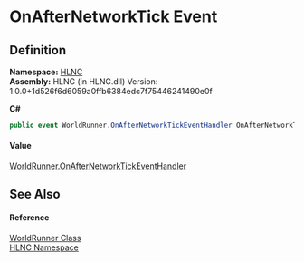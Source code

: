 # OnAfterNetworkTick Event




## Definition
**Namespace:** <a href="N_HLNC">HLNC</a>  
**Assembly:** HLNC (in HLNC.dll) Version: 1.0.0+1d526f6d6059a0ffb6384edc7f75446241490e0f

**C#**
``` C#
public event WorldRunner.OnAfterNetworkTickEventHandler OnAfterNetworkTick
```



#### Value
<a href="T_HLNC_WorldRunner_OnAfterNetworkTickEventHandler">WorldRunner.OnAfterNetworkTickEventHandler</a>

## See Also


#### Reference
<a href="T_HLNC_WorldRunner">WorldRunner Class</a>  
<a href="N_HLNC">HLNC Namespace</a>  
